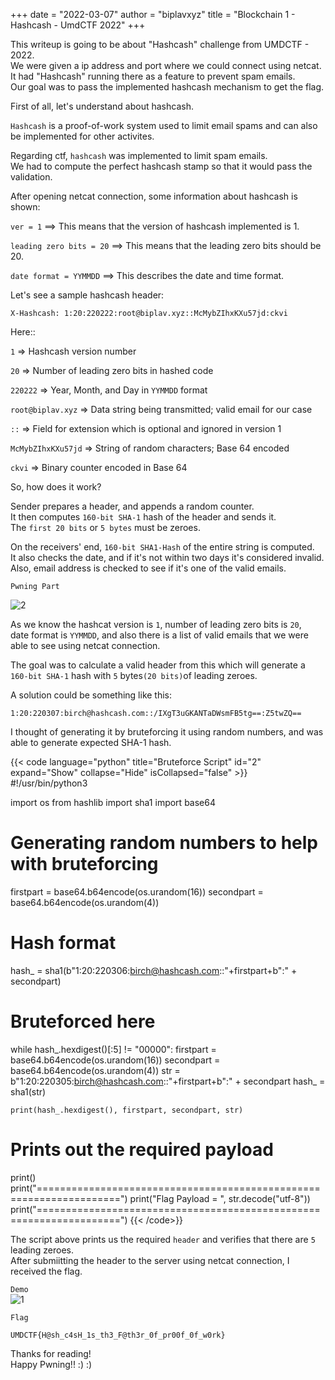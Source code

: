 +++
date = "2022-03-07"
author = "biplavxyz"
title = "Blockchain 1 - Hashcash - UmdCTF 2022"
+++

This writeup is going to be about "Hashcash" challenge from UMDCTF - 2022.  
We were given a ip address and port where we could connect using netcat.  
It had "Hashcash" running there as a feature to prevent spam emails.  
Our goal was to pass the implemented hashcash mechanism to get the flag.  

First of all, let's understand about hashcash.  

`Hashcash` is a proof-of-work system used to limit email spams and can also  
be implemented for other activites.  

Regarding ctf, `hashcash` was implemented to limit spam emails.  
We had to compute the perfect hashcash stamp so that it would pass the validation.  

After opening netcat connection, some information about hashcash is shown:

`ver = 1` ==> This means that the version of hashcash implemented is 1.

`leading zero bits = 20` ==> This means that the leading zero bits should be 20.

`date format = YYMMDD` ==> This describes the date and time format.  

Let's see a sample hashcash header:

`X-Hashcash: 1:20:220222:root@biplav.xyz::McMybZIhxKXu57jd:ckvi`

Here::

`1` => Hashcash version number

`20` => Number of leading zero bits in hashed code

`220222` => Year, Month, and Day in `YYMMDD` format

`root@biplav.xyz` => Data string being transmitted; valid email for our case

`::` => Field for extension which is optional and ignored in version 1

`McMybZIhxKXu57jd` => String of random characters; Base 64 encoded

`ckvi` => Binary counter encoded in Base 64

So, how does it work?

Sender prepares a header, and appends a random counter.  
It then computes `160-bit SHA-1` hash of the header and sends it.  
The `first 20 bits` or `5 bytes` must be zeroes. 

On the receivers' end, `160-bit SHA1-Hash` of the entire string is computed.  
It also checks the date, and if it's not within two days it's considered invalid.  
Also, email address is checked to see if it's one of the valid emails.  

`Pwning Part`

![2](/pownetcat.png)

As we know the hashcat version is `1`, number of leading zero bits is `20`,  
date format is `YYMMDD`, and also there is a list of valid emails that we were  
able to see using netcat connection.  

The goal was to calculate a valid header from this which will generate a `160-bit SHA-1` hash with `5` bytes`(20 bits)`of leading zeroes.

A solution could be something like this:

```
1:20:220307:birch@hashcash.com::/IXgT3uGKANTaDWsmFB5tg==:Z5twZQ==
```

I thought of generating it by bruteforcing it using random numbers, and was able to generate expected SHA-1 hash.  

{{< code language="python" title="Bruteforce Script" id="2" expand="Show" collapse="Hide" isCollapsed="false" >}}
#!/usr/bin/python3

import os
from hashlib import sha1
import base64

# Generating random numbers to help with bruteforcing
firstpart = base64.b64encode(os.urandom(16))
secondpart = base64.b64encode(os.urandom(4))

# Hash format
hash_ = sha1(b"1:20:220306:birch@hashcash.com::"+firstpart+b":" + secondpart)

# Bruteforced here
while hash_.hexdigest()[:5] != "00000":
    firstpart = base64.b64encode(os.urandom(16))
    secondpart = base64.b64encode(os.urandom(4))
    str = b"1:20:220305:birch@hashcash.com::"+firstpart+b":" + secondpart
    hash_ = sha1(str)
    
    print(hash_.hexdigest(), firstpart, secondpart, str)

# Prints out the required payload
print()
print("====================================================================")
print("Flag Payload = ", str.decode("utf-8"))
print("====================================================================")
{{< /code>}}

The script above prints us the required `header` and verifies that there are `5` leading zeroes.  
After submiitting the header to the server using netcat connection, I received the flag.  

`Demo`  
![1](/powhashcash.gif)  


`Flag`   

`UMDCTF{H@sh_c4sH_1s_th3_F@th3r_0f_pr00f_0f_w0rk}`

Thanks for reading!  
Happy Pwning!! :) :) 
